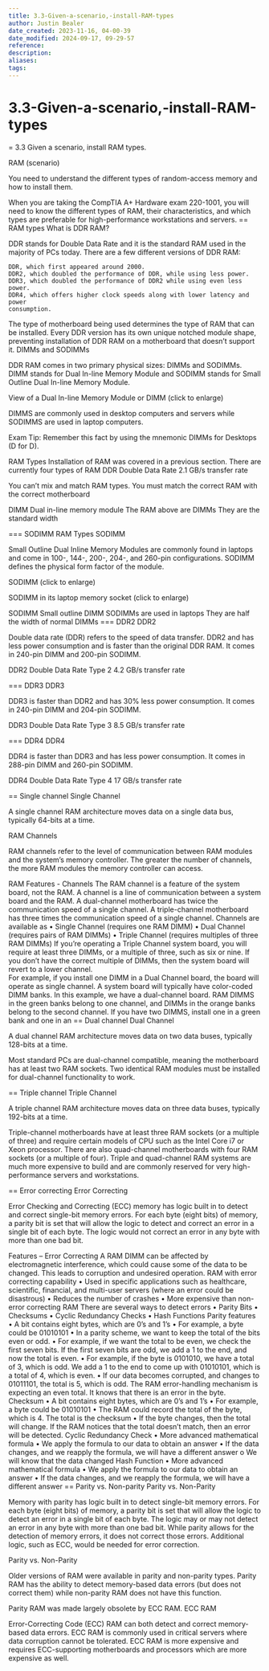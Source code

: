 ```yaml
---
title: 3.3-Given-a-scenario,-install-RAM-types
author: Justin Bealer
date_created: 2023-11-16, 04-00-39
date_modified: 2024-09-17, 09-29-57
reference: 
description: 
aliases: 
tags: 
---
```

# 3.3-Given-a-scenario,-install-RAM-types
= 3.3 Given a scenario, install RAM types.

RAM (scenario)

You need to understand the different types of random-access memory and how to
install them.

When you are taking the CompTIA A+ Hardware exam 220-1001, you will need to know
the different types of RAM, their characteristics, and which types are
preferable for high-performance workstations and servers.
== RAM types
What is DDR RAM?

DDR stands for Double Data Rate and it is the standard RAM used in the majority
of PCs today. There are a few different versions of DDR RAM:

    DDR, which first appeared around 2000.
    DDR2, which doubled the performance of DDR, while using less power.
    DDR3, which doubled the performance of DDR2 while using even less power.
    DDR4, which offers higher clock speeds along with lower latency and power
    consumption.

The type of motherboard being used determines the type of RAM that can be
installed. Every DDR version has its own unique notched module shape, preventing
installation of DDR RAM on a motherboard that doesn’t support it.
DIMMs and SODIMMs

DDR RAM comes in two primary physical sizes: DIMMs and SODIMMs. DIMM stands for
Dual In-line Memory Module and SODIMM stands for Small Outline Dual In-line
Memory Module.

View of a Dual In-line Memory Module or DIMM (click to enlarge)

DIMMS are commonly used in desktop computers and servers while SODIMMS are used
in laptop computers.

Exam Tip: Remember this fact by using the mnemonic DIMMs for Desktops (D for D).

RAM Types
Installation of RAM was covered in a previous section.  There are currently four
types of RAM
DDR
Double Data Rate
2.1 GB/s transfer rate

You can’t mix and match RAM types.  You must match the correct RAM with the
correct motherboard

DIMM
Dual in-line memory module
The RAM above are DIMMs
They are the standard width
 
=== SODIMM
RAM Types
SODIMM

Small Outline Dual Inline Memory Modules are commonly found in laptops and come
in 100-, 144-, 200-, 204-, and 260-pin configurations. SODIMM defines the
physical form factor of the module.

SODIMM (click to enlarge)

SODIMM in its laptop memory socket (click to enlarge)


SODIMM
Small outline DIMM
SODIMMs are used in laptops
They are half the width of normal DIMMs
=== DDR2
DDR2

Double data rate (DDR) refers to the speed of data transfer. DDR2 and has less
power consumption and is faster than the original DDR RAM. It comes in 240-pin
DIMM and 200-pin SODIMM.

DDR2
Double Data Rate Type 2
4.2 GB/s transfer rate

=== DDR3
DDR3

DDR3 is faster than DDR2 and has 30% less power consumption. It comes in 240-pin
DIMM and 204-pin SODIMM.

DDR3
Double Data Rate Type 3
8.5 GB/s transfer rate

=== DDR4
DDR4

DDR4 is faster than DDR3 and has less power consumption. It comes in 288-pin
DIMM and 260-pin SODIMM.

DDR4
Double Data Rate Type 4
17 GB/s transfer rate
 
== Single channel
Single Channel

A single channel RAM architecture moves data on a single data bus, typically
64-bits at a time.

RAM Channels

RAM channels refer to the level of communication between RAM modules and the
system’s memory controller. The greater the number of channels, the more RAM
modules the memory controller can access.

RAM Features - Channels
The RAM channel is a feature of the system board, not the RAM.  A channel is a
line of
communication between a system board and the RAM.  A dual-channel motherboard
has twice the
communication speed of a single channel.  A triple-channel motherboard has three
times the
communication speed of a single channel.
Channels are available as
•
Single Channel (requires one RAM DIMM)
•
Dual Channel (requires pairs of RAM DIMMs)
•
Triple Channel (requires multiples of three RAM DIMMs)
If you’re operating a Triple Channel system board, you will require at least
three DIMMs, or a multiple
of three, such as six or nine.
If you don’t have the correct multiple of DIMMs, then the system board will
revert to a lower channel.  
For example, if you install one DIMM in a Dual Channel board, the board will
operate as single
channel.
A system board will typically have color-coded DIMM banks.  In this example, we
have a dual-channel
board.  RAM DIMMS in the green banks belong to one channel, and DIMMs in the
orange banks
belong to the second channel.  If you have two DIMMS, install one in a green
bank and one in an
== Dual channel
Dual Channel

A dual channel RAM architecture moves data on two data buses, typically 128-bits
at a time.

Most standard PCs are dual-channel compatible, meaning the motherboard has at
least two RAM sockets. Two identical RAM modules must be installed for
dual-channel functionality to work.


== Triple channel
Triple Channel

A triple channel RAM architecture moves data on three data buses, typically
192-bits at a time.

Triple-channel motherboards have at least three RAM sockets (or a multiple of
three) and require certain models of CPU such as the Intel Core i7 or Xeon
processor. There are also quad-channel motherboards with four RAM sockets (or a
multiple of four). Triple and quad-channel RAM systems are much more expensive
to build and are commonly reserved for very high-performance servers and
workstations.


== Error correcting
Error Correcting

Error Checking and Correcting (ECC) memory has logic built in to detect and
correct single-bit memory errors. For each byte (eight bits) of memory, a parity
bit is set that will allow the logic to detect and correct an error in a single
bit of each byte. The logic would not correct an error in any byte with more
than one bad bit.

Features – Error Correcting
A RAM DIMM can be affected by electromagnetic interference, which could cause
some of the data
to be changed.  This leads to corruption and undesired operation.
RAM with error correcting capability
•
Used in specific applications such as healthcare, scientific, financial, and
multi-user servers
(where an error could be disastrous)
•
Reduces the number of crashes
•
More expensive than non-error correcting RAM
There are several ways to detect errors
•
Parity Bits
•
Checksums
•
Cyclic Redundancy Checks
•
Hash Functions
Parity features
•
A bit contains eight bytes, which are 0’s and 1’s
•
For example, a byte could be 01010101
•
In a parity scheme, we want to keep the total of the bits even or odd.
•
For example, if we want the total to be even, we check the first seven bits.
If
the first seven
bits are odd, we add a 1 to the end, and now the total is even.
•
For example, if the byte is 0101010, we have a total of 3, which is odd.  We add
a 1 to the end
to come up with 01010101, which is a total of 4, which is even.
•
If our data becomes corrupted, and changes to 01011101, the total is 5, which is
odd.  The
RAM error-handling mechanism is expecting an even total.  It knows that there is
an error in
the byte.
Checksum
•
A bit contains eight bytes, which are 0’s and 1’s
•
For example, a byte could be 01010101
•
The RAM could record the total of the byte, which is 4.  The total is the checksum
•
If the byte changes, then the total will change.  If the RAM notices that the
total doesn’t
match, then an error will be detected.
Cyclic Redundancy Check
•
More advanced mathematical formula
•
We apply the formula to our data to obtain an answer
•
If the data changes, and we reapply the formula, we will have a different answer
o We will know that the data changed
Hash Function
•
More advanced mathematical formula
•
We apply the formula to our data to obtain an answer
•
If the data changes, and we reapply the formula, we will have a different answer
== Parity vs. Non-parity
Parity vs. Non-Parity

Memory with parity has logic built in to detect single-bit memory errors. For
each byte (eight bits) of memory, a parity bit is set that will allow the logic
to detect an error in a single bit of each byte. The logic may or may not detect
an error in any byte with more than one bad bit. While parity allows for the
detection of memory errors, it does not correct those errors. Additional logic,
such as ECC, would be needed for error correction.


Parity vs. Non-Parity

Older versions of RAM were available in parity and non-parity types. Parity RAM
has the ability to detect memory-based data errors (but does not correct them)
while non-parity RAM does not have this function.

Parity RAM was made largely obsolete by ECC RAM.
ECC RAM

Error-Correcting Code (ECC) RAM can both detect and correct memory-based data
errors. ECC RAM is commonly used in critical servers where data corruption
cannot be tolerated. ECC RAM is more expensive and requires ECC-supporting
motherboards and processors which are more expensive as well.
